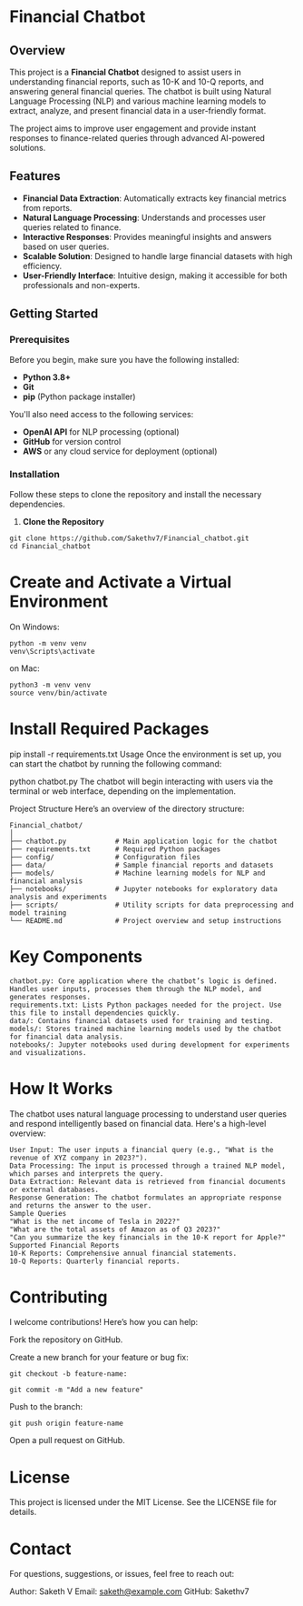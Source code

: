 # Financial Chatbot

## Overview

This project is a **Financial Chatbot** designed to assist users in understanding financial reports, such as 10-K and 10-Q reports, and answering general financial queries. The chatbot is built using Natural Language Processing (NLP) and various machine learning models to extract, analyze, and present financial data in a user-friendly format.

The project aims to improve user engagement and provide instant responses to finance-related queries through advanced AI-powered solutions.

## Features

- **Financial Data Extraction**: Automatically extracts key financial metrics from reports.
- **Natural Language Processing**: Understands and processes user queries related to finance.
- **Interactive Responses**: Provides meaningful insights and answers based on user queries.
- **Scalable Solution**: Designed to handle large financial datasets with high efficiency.
- **User-Friendly Interface**: Intuitive design, making it accessible for both professionals and non-experts.

## Getting Started

### Prerequisites

Before you begin, make sure you have the following installed:

- **Python 3.8+**
- **Git**
- **pip** (Python package installer)

You'll also need access to the following services:
- **OpenAI API** for NLP processing (optional)
- **GitHub** for version control
- **AWS** or any cloud service for deployment (optional)

### Installation

Follow these steps to clone the repository and install the necessary dependencies.

1. **Clone the Repository**

```
git clone https://github.com/Sakethv7/Financial_chatbot.git
cd Financial_chatbot
```

# Create and Activate a Virtual Environment
On Windows:

```
python -m venv venv
venv\Scripts\activate
```
on Mac:
```
python3 -m venv venv
source venv/bin/activate
```
# Install Required Packages

pip install -r requirements.txt
Usage
Once the environment is set up, you can start the chatbot by running the following command:

python chatbot.py
The chatbot will begin interacting with users via the terminal or web interface, depending on the implementation.

Project Structure
Here’s an overview of the directory structure:

```
Financial_chatbot/
│
├── chatbot.py            # Main application logic for the chatbot
├── requirements.txt      # Required Python packages
├── config/               # Configuration files
├── data/                 # Sample financial reports and datasets
├── models/               # Machine learning models for NLP and financial analysis
├── notebooks/            # Jupyter notebooks for exploratory data analysis and experiments
├── scripts/              # Utility scripts for data preprocessing and model training
└── README.md             # Project overview and setup instructions
```

# Key Components
```
chatbot.py: Core application where the chatbot’s logic is defined. Handles user inputs, processes them through the NLP model, and generates responses.
requirements.txt: Lists Python packages needed for the project. Use this file to install dependencies quickly.
data/: Contains financial datasets used for training and testing.
models/: Stores trained machine learning models used by the chatbot for financial data analysis.
notebooks/: Jupyter notebooks used during development for experiments and visualizations.
```
# How It Works
The chatbot uses natural language processing to understand user queries and respond intelligently based on financial data. Here's a high-level overview:

```
User Input: The user inputs a financial query (e.g., "What is the revenue of XYZ company in 2023?").
Data Processing: The input is processed through a trained NLP model, which parses and interprets the query.
Data Extraction: Relevant data is retrieved from financial documents or external databases.
Response Generation: The chatbot formulates an appropriate response and returns the answer to the user.
Sample Queries
"What is the net income of Tesla in 2022?"
"What are the total assets of Amazon as of Q3 2023?"
"Can you summarize the key financials in the 10-K report for Apple?"
Supported Financial Reports
10-K Reports: Comprehensive annual financial statements.
10-Q Reports: Quarterly financial reports.
```

# Contributing
I welcome contributions! Here’s how you can help:

Fork the repository on GitHub.

Create a new branch for your feature or bug fix:


```
git checkout -b feature-name:

git commit -m "Add a new feature"
```
Push to the branch:
```
git push origin feature-name
```
Open a pull request on GitHub.

# License
This project is licensed under the MIT License. See the LICENSE file for details.

# Contact
For questions, suggestions, or issues, feel free to reach out:

Author: Saketh V
Email: saketh@example.com
GitHub: Sakethv7






